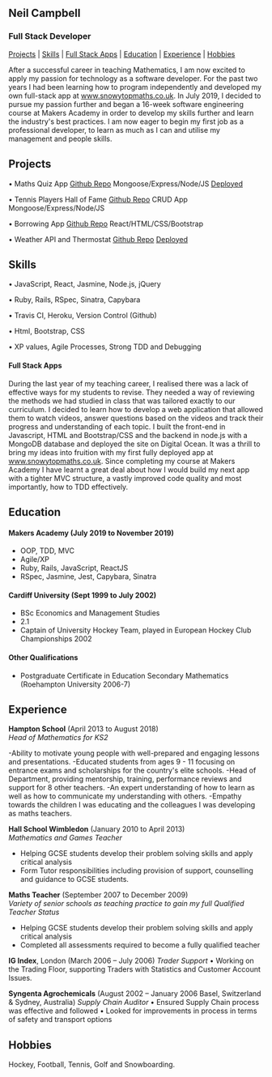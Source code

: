 ## Neil Campbell
### Full Stack Developer
[Projects](#Projects) | [Skills](#Skills) | [Full Stack Apps](#Full-Stack-Apps) | [Education](#Education) | [Experience](#Experience) | [Hobbies](#Hobbies)

After a successful career in teaching Mathematics, I am now excited to apply my passion for technology as a software developer. For the past two years I had been learning how to program independently and developed my own full-stack app at www.snowytopmaths.co.uk. In July 2019, I decided to pursue my passion further and began a 16-week software engineering course at Makers Academy in order to develop my skills further and learn the industry's best practices. I am now eager to begin my first job as a professional developer, to learn as much as I can and utilise my management and people skills.

## Projects

•	Maths Quiz App [Github Repo](https://github.com/neilcam4/snowy_top_maths) Mongoose/Express/Node/JS [Deployed](www.snowytopmaths.co.uk)

•	Tennis Players Hall of Fame [Github Repo]() CRUD App Mongoose/Express/Node/JS

•	Borrowing App [Github Repo](https://github.com/neilcam4/ConsumeLess-frontend) React/HTML/CSS/Bootstrap

•	Weather API and Thermostat [Github Repo](https://github.com/neilcam4/thermostat-new) [Deployed]()



## Skills

•	JavaScript, React, Jasmine, Node.js, jQuery

•	Ruby, Rails, RSpec, Sinatra, Capybara

•	Travis CI, Heroku, Version Control (Github)

•	Html, Bootstrap, CSS

•	XP values, Agile Processes, Strong TDD and Debugging


#### Full Stack Apps

During the last year of my teaching career, I realised there was a lack of effective ways for my students to revise. They needed a way of reviewing the methods we had studied in class that was tailored exactly to our curriculum. I decided to learn how to develop a web application that allowed them to watch videos, answer questions based on the videos and track their progress and understanding of each topic. I built the front-end in Javascript, HTML and Bootstrap/CSS and the backend in node.js with a MongoDB database and deployed the site on Digital Ocean. 
	It was a thrill to bring my ideas into fruition with my first fully deployed app at www.snowytopmaths.co.uk. Since completing my course at Makers Academy I have learnt a great deal about how I would build my next app with a tighter MVC structure, a vastly improved code quality and most importantly, how to TDD effectively.


## Education

#### Makers Academy (July 2019 to November 2019)

- OOP, TDD, MVC
- Agile/XP
- Ruby, Rails, JavaScript, ReactJS
- RSpec, Jasmine, Jest, Capybara, Sinatra

#### Cardiff University (Sept 1999 to July 2002)

- BSc Economics and Management Studies
- 2.1
- Captain of University Hockey Team, played in European Hockey Club Championships 2002

#### Other Qualifications
- Postgraduate Certificate in Education Secondary Mathematics (Roehampton University 2006-7)

## Experience

**Hampton School** (April 2013 to August 2018)    
*Head of Mathematics for KS2*  

-Ability to motivate young people with well-prepared and engaging lessons and presentations.
-Educated students from ages 9 - 11 focusing on entrance exams and scholarships for the country's elite schools.
-Head of Department, providing mentorship, training, performance reviews and support for 8 other teachers.
-An expert understanding of how to learn as well as how to communicate my understanding with others.
-Empathy towards the children I was educating and the colleagues I was developing as maths teachers.

**Hall School Wimbledon** (January 2010 to April 2013)   
*Mathematics and Games Teacher*  
- Helping GCSE students develop their problem solving skills and apply critical analysis
- Form Tutor responsibilities including provision of support, counselling and guidance to GCSE students.

**Maths Teacher** (September 2007 to December 2009)   
*Variety of senior schools as teaching practice to gain my full Qualified Teacher Status*  
- Helping GCSE students develop their problem solving skills and apply critical analysis
- Completed all assessments required to become a fully qualified teacher

**IG Index**, London (March 2006 – July 2006)
*Trader Support*
•	Working on the Trading Floor, supporting Traders with Statistics and Customer Account Issues.

**Syngenta Agrochemicals** (August 2002 – January 2006 Basel, Switzerland & Sydney, Australia)
*Supply Chain Auditor*
•	Ensured Supply Chain process was effective and followed
•	Looked for improvements in process in terms of safety and transport options

## Hobbies

Hockey, Football, Tennis, Golf and Snowboarding.
